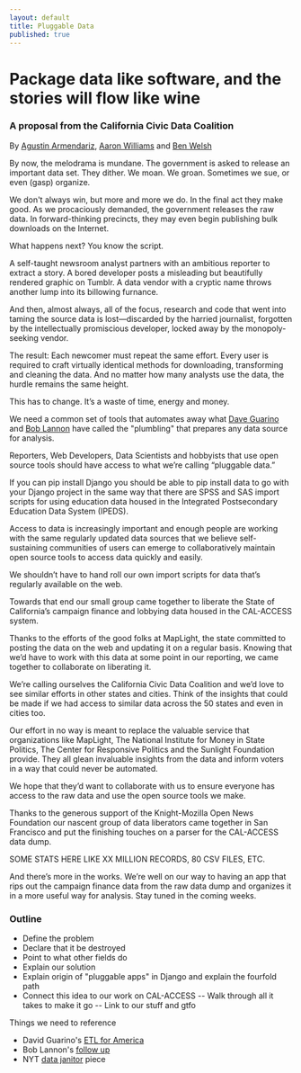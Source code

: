 ```yaml
---
layout: default
title: Pluggable Data
published: true
---
```


# Package data like software, and the stories will flow like wine

### A proposal from the California Civic Data Coalition

By [Agustin Armendariz](mailto:aarmendariz@gmail.com), [Aaron Williams](mailto:awilliams@cironline.org) and [Ben Welsh](mailto:ben.welsh@gmail.com)

By now, the melodrama is mundane. The government is asked to release an important data set. They dither. We moan. We groan. Sometimes we sue, or even (gasp) organize. 

We don't always win, but more and more we do. In the final act they make good. As we procaciously demanded, the government releases the raw data. In forward-thinking precincts, they may even begin publishing bulk downloads on the Internet.

What happens next? You know the script. 

A self-taught newsroom analyst partners with an ambitious reporter to extract a story. A bored developer posts a misleading but beautifully rendered graphic on Tumblr. A data vendor with a cryptic name throws another lump into its billowing furnance.

And then, almost always, all of the focus, research and code that went into taming the source data is lost&mdash;discarded by the harried journalist, forgotten by the intellectually promiscious developer, locked away by the monopoly-seeking vendor.

The result: Each newcomer must repeat the same effort. Every user is required to craft virtually identical methods for downloading, transforming and cleaning the data. And no matter how many analysts use the data, the hurdle remains the same height.

This has to change. It’s a waste of time, energy and money. 

We need a common set of tools that automates away what [Dave Guarino](http://daguar.github.io/2014/03/17/etl-for-america/) and [Bob Lannon](http://sunlightfoundation.com/blog/2014/03/21/data-plumbers/) have called the "plumbling" that prepares any data source for analysis.

Reporters, Web Developers,  Data Scientists and hobbyists that use open source tools should have access to what we’re calling “pluggable data.”
 
If you can pip install Django you should be able to pip install data to go with your Django project in the same way that there are SPSS and SAS import scripts for using education data housed in the Integrated Postsecondary Education Data System (IPEDS).
 
Access to data is increasingly important and enough people are working with the same regularly updated data sources that we believe self-sustaining communities of users can emerge to collaboratively maintain open source tools to access data quickly and easily.
 
We shouldn’t have to hand roll our own import scripts for data that’s regularly available on the web.
 
Towards that end our small group came together to liberate the State of California’s campaign finance and lobbying data housed in the CAL-ACCESS system.
 
Thanks to the efforts of the good folks at MapLight, the state committed to posting the data on the web and updating it on a regular basis. Knowing that we’d have to work with this data at some point in our reporting, we came together to collaborate on liberating it.
 
We’re calling ourselves the California Civic Data Coalition and we’d love to see similar efforts in other states and cities. Think of the insights that could be made if we had access to similar data across the 50 states and even in cities too.
 
Our effort in no way is meant to replace the valuable service that organizations like MapLight, The National Institute for Money in State Politics, The Center for Responsive Politics and the Sunlight Foundation provide. They all glean invaluable insights from the data and inform voters in a way that could never be automated.
 
We hope that they’d want to collaborate with us to ensure everyone has access to the raw data and use the open source tools we make.
 
Thanks to the generous support of the Knight-Mozilla Open News Foundation our nascent group of data liberators came together in San Francisco and put the finishing touches on a parser for the CAL-ACCESS data dump.
 
SOME STATS HERE LIKE XX MILLION RECORDS, 80 CSV FILES, ETC.  
 
And there’s more in the works. We’re well on our way to having an app that rips out the campaign finance data from the raw data dump and organizes it in a more useful way for analysis. Stay tuned in the coming weeks.

### Outline
- Define the problem
- Declare that it be destroyed
- Point to what other fields do
- Explain our solution
- Explain origin of "pluggable apps" in Django and explain the fourfold path
- Connect this idea to our work on CAL-ACCESS
-- Walk through all it takes to make it go 
-- Link to our stuff and gtfo

Things we need to reference

- David Guarino's [ETL for America](http://daguar.github.io/2014/03/17/etl-for-america/)
- Bob Lannon's [follow up](http://sunlightfoundation.com/blog/2014/03/21/data-plumbers/)
- NYT [data janitor](http://www.nytimes.com/2014/08/18/technology/for-big-data-scientists-hurdle-to-insights-is-janitor-work.html?_r=0) piece